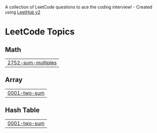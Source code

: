 A collection of LeetCode questions to ace the coding interview! - Created using [LeetHub v2](https://github.com/arunbhardwaj/LeetHub-2.0)
<!---LeetCode Topics Start-->
# LeetCode Topics
## Math
|  |
| ------- |
| [2752-sum-multiples](https://github.com/Mehul-Kumar-Singh11/LeetCode/tree/master/2752-sum-multiples) |
## Array
|  |
| ------- |
| [0001-two-sum](https://github.com/Mehul-Kumar-Singh11/LeetCode/tree/master/0001-two-sum) |
## Hash Table
|  |
| ------- |
| [0001-two-sum](https://github.com/Mehul-Kumar-Singh11/LeetCode/tree/master/0001-two-sum) |
<!---LeetCode Topics End-->